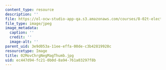 ```yaml
---
content_type: resource
description: ''
file: https://ol-ocw-studio-app-qa.s3.amazonaws.com/courses/8-02t-electricity-and-magnetism-spring-2005/ec447d94fc210b0d8a94761a03297f8b_02MovChrgNegMagThumb.jpg
file_type: image/jpeg
image_metadata:
  caption: ''
  credit: ''
  image-alt: ''
parent_uid: 3e9d053a-11ee-effa-00de-c3b42819928c
resourcetype: Image
title: 02MovChrgNegMagThumb.jpg
uid: ec447d94-fc21-0b0d-8a94-761a03297f8b
---
```

